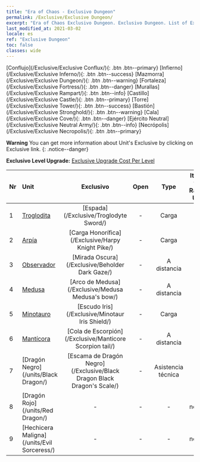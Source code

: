 ```yaml
---
title: "Era of Chaos - Exclusivo Dungeon"
permalink: /Exclusive/Exclusive Dungeon/
excerpt: "Era of Chaos Exclusivo Dungeon. Exclusivo Dungeon. List of Exclusivo Dungeon in Era of Chaos"
last_modified_at: 2021-03-02
locale: es
ref: "Exclusive Dungeon"
toc: false
classes: wide
---
```

 [Conflujo](/Exclusive/Exclusive Conflux/){: .btn .btn--primary} [Infierno](/Exclusive/Exclusive Inferno/){: .btn .btn--success} [Mazmorra](/Exclusive/Exclusive Dungeon/){: .btn .btn--warning} [Fortaleza](/Exclusive/Exclusive Fortress/){: .btn .btn--danger} [Murallas](/Exclusive/Exclusive Rampart/){: .btn .btn--info} [Castillo](/Exclusive/Exclusive Castle/){: .btn .btn--primary} [Torre](/Exclusive/Exclusive Tower/){: .btn .btn--success} [Bastión](/Exclusive/Exclusive Stronghold/){: .btn .btn--warning} [Cala](/Exclusive/Exclusive Cove/){: .btn .btn--danger} [Ejército Neutral](/Exclusive/Exclusive Neutral Army/){: .btn .btn--info} [Necrópolis](/Exclusive/Exclusive Necropolis/){: .btn .btn--primary} 

**Warning** You can get more information about Unit's Exclusive by clicking on Exclusive link. 
{: .notice--danger}

 **Exclusivo Level Upgrade:** [Exclusive Upgrade Cost Per Level](/Exclusive/ExclusiveUpgradeCostPerLevel/)

  | Nr |         Unit        | Exclusivo | Open  |    Type   |  Item to Rank UP      |  Skin   |
  |:---|:--------------------|:-------------:|:-----:|:---------:|:---------------------:|:-------:|
  | 1  | [Troglodita](/units/Troglodyte/) | [Espada](/Exclusive/Troglodyte Sword/) | - | Carga | - | - |
  | 2  | [Arpía](/units/Harpy/) | [Carga Honorífica](/Exclusive/Harpy Knight Pike/) | - | Carga | - | - |
  | 3  | [Observador](/units/Beholder/) | [Mirada Oscura](/Exclusive/Beholder Dark Gaze/) | - | A distancia | - | - |
  | 4  | [Medusa](/units/Medusa/) | [Arco de Medusa](/Exclusive/Medusa Medusa's bow/) | - | A distancia | - | - |
  | 5  | [Minotauro](/units/Minotaur/) | [Escudo Iris](/Exclusive/Minotaur Iris Shield/) | - | Carga | - | - |
  | 6  | [Mantícora](/units/Manticore/) | [Cola de Escorpión](/Exclusive/Manticore Scorpion tail/) | - | A distancia | - | - |
  | 7  | [Dragón Negro](/units/Black Dragon/) | [Escama de Dragón Negro](/Exclusive/Black Dragon Black Dragon's Scale/) | - | Asistencia técnica | - | - |
  | 8  | [Dragón Rojo](/units/Red Dragon/) | - | - | - | none | none |
  | 9  | [Hechicera Maligna](/units/Evil Sorceress/) | - | - | - | none | none |
